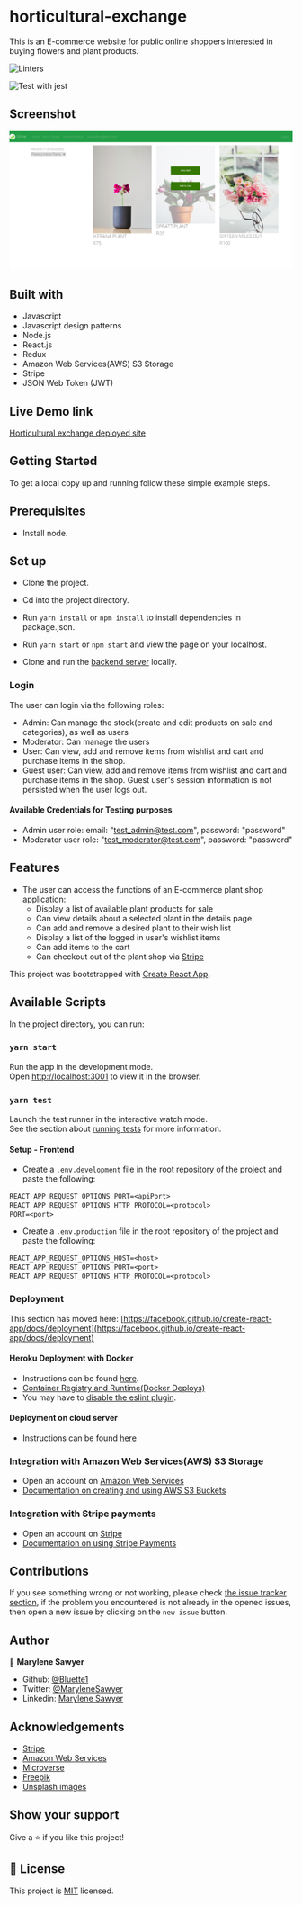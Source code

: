 # horticultural-exchange

This is an E-commerce website for public online shoppers interested in buying flowers and plant products.

![Linters](https://github.com/bluette1/horticultural-exchange/workflows/Linters/badge.svg)

![Test with jest](https://github.com/Bluette1/horticultural-exchange/workflows/Test%20with%20jest/badge.svg)


## Screenshot
![demo picture](./public/screenshot.png)


## Built with
- Javascript
- Javascript design patterns
- Node.js
- React.js
- Redux
- Amazon Web Services(AWS) S3 Storage
- Stripe
- JSON Web Token (JWT)

## Live Demo link
[Horticultural exchange deployed site](http://igrow-plant-app.herokuapp.com/)

## Getting Started

To get a local copy up and running follow these simple example steps.

## Prerequisites

- Install node.

## Set up

- Clone the project.
- Cd into the project directory.
- Run ```yarn install``` or ```npm install``` to install dependencies in package.json.
- Run ```yarn start``` or ```npm start```  and view the page on your localhost.

- Clone and run the [backend server](https://github.com/Bluette1/horticultural-exchange-api) locally.


### Login
The user can login via the following roles:
 - Admin: Can manage the stock(create and edit products on sale and categories), as well as users
 - Moderator: Can manage the users
 - User: Can view, add and remove items from wishlist and cart and purchase items in the shop.
 - Guest user: Can view, add and remove items from wishlist and cart and purchase items in the shop. Guest user's session information is not persisted when the user logs out.

 #### Available Credentials for Testing purposes
  - Admin user role: email: "test_admin@test.com", password: "password"
  - Moderator user role: "test_moderator@test.com", password: "password"

 ## Features
- The user can access the functions of an E-commerce plant shop   application: 
  - Display a list of available plant products for sale
  - Can view details about a selected plant in the details page
  - Can add and remove a desired plant to their wish list
  - Display a list of the logged in user's wishlist items
  - Can add items to the cart
  - Can checkout out of the plant shop via [Stripe](https://stripe.com/docs/payments/integration-builder)

This project was bootstrapped with [Create React App](https://github.com/facebook/create-react-app).

## Available Scripts

In the project directory, you can run:

### `yarn start`

Run the app in the development mode.\
Open [http://localhost:3001](http://localhost:3001) to view it in the browser.


### `yarn test`

Launch the test runner in the interactive watch mode.\
See the section about [running tests](https://facebook.github.io/create-react-app/docs/running-tests) for more information.


#### Setup - Frontend
- Create a `.env.development` file in the root repository of the project and paste the following:
```REACT_APP_REQUEST_OPTIONS_HOST=<hostname>
REACT_APP_REQUEST_OPTIONS_PORT=<apiPort>
REACT_APP_REQUEST_OPTIONS_HTTP_PROTOCOL=<protocol>
PORT=<port>
 ```

- Create a `.env.production` file in the root repository of the project and paste the following:

```
REACT_APP_REQUEST_OPTIONS_HOST=<host>
REACT_APP_REQUEST_OPTIONS_PORT=<port>
REACT_APP_REQUEST_OPTIONS_HTTP_PROTOCOL=<protocol>

```

### Deployment

This section has moved here: [https://facebook.github.io/create-react-app/docs/deployment](https://facebook.github.io/create-react-app/docs/deployment)
#### Heroku Deployment with Docker
- Instructions can be found [here]( 
 https://betterprogramming.pub/how-to-containerize-and-deploy-apps-with-docker-and-heroku-b1c49e5bc070).
- [Container Registry and Runtime(Docker Deploys)](https://devcenter.heroku.com/articles/container-registry-and-runtime)
- You may have to [disable the eslint plugin](https://stackoverflow.com/questions/67364108/react-app-failed-to-load-config-airbnb-in-deploying-to-heroku).
#### Deployment on cloud server
- Instructions can be found [here](https://www.digitalocean.com/community/tutorials/how-to-deploy-a-react-application-with-nginx-on-ubuntu-20-04)

### Integration with Amazon Web Services(AWS) S3 Storage
- Open an account on [Amazon Web Services](https://signin.aws.amazon.com/)
- [Documentation on creating and using AWS S3 Buckets](https://docs.aws.amazon.com/sdk-for-javascript/v3/developer-guide/s3-example-creating-buckets.html#s3-create-presigendurl-put)

### Integration with Stripe payments
- Open an account on [Stripe](https://dashboard.stripe.com/login?redirect=%2Ftest%2Fpayments)
- [Documentation on using Stripe Payments](https://stripe.com/docs/payments/integration-builder)


## Contributions

 If you see something wrong or not working, please check [the issue tracker section](https://github.com/bluette1/horticultural-exchange/issues), if the problem you encountered is not already in the opened issues, then open a new issue by clicking on the `new issue` button.

## Author

👤 **Marylene Sawyer**
- Github: [@Bluette1](https://github.com/Bluette1)
- Twitter: [@MaryleneSawyer](https://twitter.com/MaryleneSawyer)
- Linkedin: [Marylene Sawyer](https://www.linkedin.com/in/marylene-sawyer)

## Acknowledgements
- [Stripe](https://dashboard.stripe.com/login?redirect=%2Ftest%2Fpayments)
- [Amazon Web Services](https://signin.aws.amazon.com/)
- [Microverse](https://www.microverse.org/)
- [Freepik](https://www.freepik.com)
- [Unsplash images](https://unsplash.com/)

## Show your support

Give a ⭐️ if you like this project!

## 📝 License

This project is [MIT](https://opensource.org/licenses/MIT) licensed.
